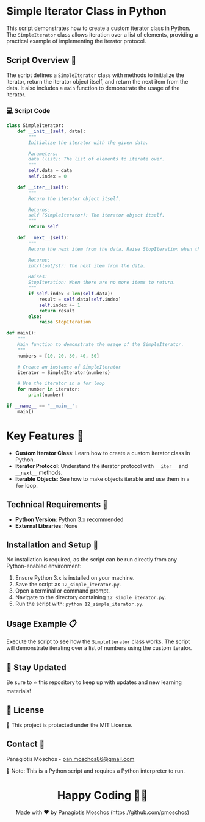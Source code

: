 # Simple Iterator Class in Python

This script demonstrates how to create a custom iterator class in Python. The `SimpleIterator` class allows iteration over a list of elements, providing a practical example of implementing the iterator protocol.

## Script Overview 📘

The script defines a `SimpleIterator` class with methods to initialize the iterator, return the iterator object itself, and return the next item from the data. It also includes a `main` function to demonstrate the usage of the iterator.

### :computer: Script Code

```python
class SimpleIterator:
    def __init__(self, data):
        """
        Initialize the iterator with the given data.

        Parameters:
        data (list): The list of elements to iterate over.
        """
        self.data = data
        self.index = 0

    def __iter__(self):
        """
        Return the iterator object itself.

        Returns:
        self (SimpleIterator): The iterator object itself.
        """
        return self

    def __next__(self):
        """
        Return the next item from the data. Raise StopIteration when the data is exhausted.

        Returns:
        int/float/str: The next item from the data.

        Raises:
        StopIteration: When there are no more items to return.
        """
        if self.index < len(self.data):
            result = self.data[self.index]
            self.index += 1
            return result
        else:
            raise StopIteration

def main():
    """
    Main function to demonstrate the usage of the SimpleIterator.
    """
    numbers = [10, 20, 30, 40, 50]

    # Create an instance of SimpleIterator
    iterator = SimpleIterator(numbers)

    # Use the iterator in a for loop
    for number in iterator:
        print(number)

if __name__ == "__main__":
    main()
```

# Key Features 🌟
- **Custom Iterator Class**: Learn how to create a custom iterator class in Python.
- **Iterator Protocol**: Understand the iterator protocol with `__iter__` and `__next__` methods.
- **Iterable Objects**: See how to make objects iterable and use them in a `for` loop.

## Technical Requirements 🔧
- **Python Version**: Python 3.x recommended
- **External Libraries**: None

## Installation and Setup 🚀
No installation is required, as the script can be run directly from any Python-enabled environment:

1. Ensure Python 3.x is installed on your machine.
2. Save the script as `12_simple_iterator.py`.
3. Open a terminal or command prompt.
4. Navigate to the directory containing `12_simple_iterator.py`.
5. Run the script with: `python 12_simple_iterator.py`.

## Usage Example 📋
Execute the script to see how the `SimpleIterator` class works. The script will demonstrate iterating over a list of numbers using the custom iterator.

## 📢 Stay Updated
Be sure to ⭐ this repository to keep up with updates and new learning materials!

## 📄 License
🔐 This project is protected under the MIT License.

## Contact 📧
Panagiotis Moschos - pan.moschos86@gmail.com

🔗 Note: This is a Python script and requires a Python interpreter to run.

<h1 align="center">Happy Coding 👨‍💻</h1>
<p align="center">
  Made with ❤️ by Panagiotis Moschos (https://github.com/pmoschos)
</p>
